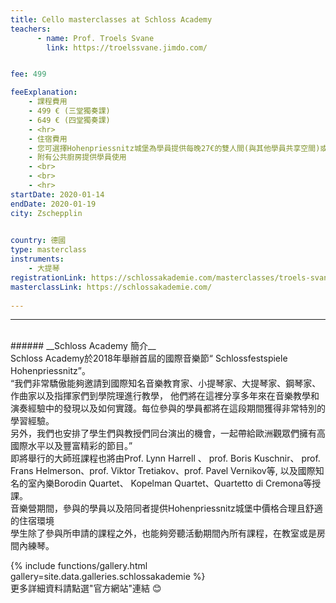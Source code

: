 ```yaml
---
title: Cello masterclasses at Schloss Academy
teachers:
      - name: Prof. Troels Svane
        link: https://troelssvane.jimdo.com/


fee: 499

feeExplanation: 
    - 課程費用
    - 499 € (三堂獨奏課)
    - 649 € (四堂獨奏課)
    - <hr>
    - 住宿費用
    - 您可選擇Hohenpriessnitz城堡為學員提供每晚27€的雙人間(與其他學員共享空間)或是每晚46€(帶私人衛浴單人間)。
    - 附有公共廚房提供學員使用
    - <br>
    - <br>
    - <hr>
startDate: 2020-01-14
endDate: 2020-01-19
city: Zschepplin 
      

country: 德國
type: masterclass
instruments:
    - 大提琴
registrationLink: https://schlossakademie.com/masterclasses/troels-svane-52
masterclassLink: https://schlossakademie.com/    
    
---
```

<hr>
<br>
###### __Schloss Academy 簡介__<br>  
 Schloss Academy於2018年舉辦首屆的國際音樂節“ Schlossfestspiele Hohenpriessnitz”。<br> 
 “我們非常驕傲能夠邀請到國際知名音樂教育家、小提琴家、大提琴家、鋼琴家、作曲家以及指揮家們到學院理進行教學， 
 他們將在這裡分享多年來在音樂教學和演奏經驗中的發現以及如何實踐。每位參與的學員都將在這段期間獲得非常特別的學習經驗。<br>
 另外，我們也安排了學生們與教授們同台演出的機會，一起帶給歐洲觀眾們擁有高國際水平以及豐富精彩的節目。”<br>   
 即將舉行的大師班課程也將由Prof. Lynn Harrell 、 prof. Boris Kuschnir、 prof. Frans Helmerson、prof. Viktor Tretiakov、prof. Pavel Vernikov等,
 以及國際知名的室內樂Borodin Quartet、 Kopelman Quartet、Quartetto di Cremona等授課。<br>    
 音樂營期間，參與的學員以及陪同者提供Hohenpriessnitz城堡中價格合理且舒適的住宿環境<br>
 學生除了參與所申請的課程之外，也能夠旁聽活動期間內所有課程，在教室或是房間內練琴。
<br>

{% include functions/gallery.html gallery=site.data.galleries.schlossakademie %}
<br>
更多詳細資料請點選"官方網站"連結 😊

